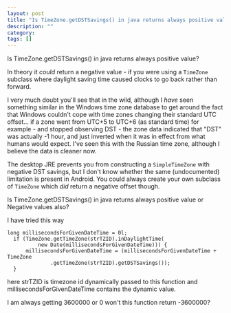 ```yaml
---
layout: post
title: "Is TimeZone.getDSTSavings() in java returns always positive value?"
description: ""
category:
tags: []
---
```


Is TimeZone.getDSTSavings() in java returns always positive value?


In theory it _could_ return a negative value - if you were using a `TimeZone` subclass where daylight saving time caused clocks to go back rather than forward.

I very much doubt you'll see that in the wild, although I _have_ seen something similar in the Windows time zone database to get around the fact that Windows couldn't cope with time zones changing their standard UTC offset... if a zone went from UTC+5 to UTC+6 (as standard time) for example - and stopped observing DST - the zone data indicated that "DST" was actually -1 hour, and just inverted when it was in effect from what humans would expect. I've seen this with the Russian time zone, although I believe the data is cleaner now.

The desktop JRE prevents you from constructing a `SimpleTimeZone` with negative DST savings, but I don't know whether the same (undocumented) limitation is present in Android. You could always create your own subclass of `TimeZone` which _did_ return a negative offset though.


Is TimeZone.getDSTSavings() in java returns always positive value or Negative values also?

I have tried this way

    long millisecondsForGivenDateTime = 0l;
      if (TimeZone.getTimeZone(strTZID).inDaylightTime(
              new Date(millisecondsForGivenDateTime))) {
          millisecondsForGivenDateTime = (millisecondsForGivenDateTime + TimeZone
                  .getTimeZone(strTZID).getDSTSavings());
      }

here strTZID is timezone id dynamically passed to this function and millisecondsForGivenDateTime contains the dynamic value.

I am always getting 3600000 or 0 won't this function return -3600000?


